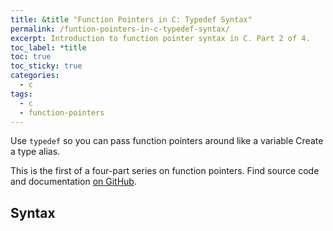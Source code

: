 ```yaml
---
title: &title "Function Pointers in C: Typedef Syntax"
permalink: /funtion-pointers-in-c-typedef-syntax/
excerpt: Introduction to function pointer syntax in C. Part 2 of 4.
toc_label: *title
toc: true
toc_sticky: true
categories:
  - c
tags:
  - c
  - function-pointers
---
```


Use `typedef` so you can pass function pointers around like a variable
Create a type alias.

This is the first of a four-part series on function pointers.
Find source code and documentation
[on GitHub](https://github.com/KevinWMatthews/c-function_pointers).


## Syntax
